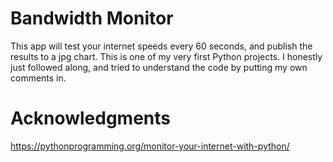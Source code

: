 # Bandwidth Monitor

This app will test your internet speeds every 60 seconds, and publish the results to a jpg chart. This is one of my very first Python projects. I honestly just followed along, and tried to understand the code by putting my own comments in.

# Acknowledgments

https://pythonprogramming.org/monitor-your-internet-with-python/